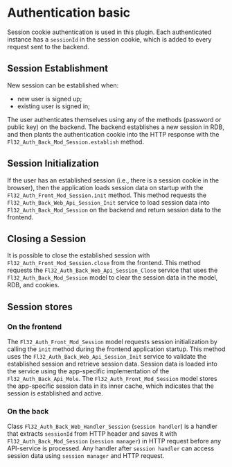 # Authentication basic

Session cookie authentication is used in this plugin. Each authenticated instance has a `sessionId` in the session
cookie, which is added to every request sent to the backend.

## Session Establishment

New session can be established when:

* new user is signed up;
* existing user is signed in;

The user authenticates themselves using any of the methods (password or public key) on the backend. The backend
establishes a new session in RDB, and then plants the authentication cookie into the HTTP response with
the `Fl32_Auth_Back_Mod_Session.establish` method.

## Session Initialization

If the user has an established session (i.e., there is a session cookie in the browser), then the application loads
session data on startup with the `Fl32_Auth_Front_Mod_Session.init` method. This method requests
the `Fl32_Auth_Back_Web_Api_Session_Init` service to load session data into `Fl32_Auth_Back_Mod_Session` on the backend
and return session data to the frontend.

## Closing a Session

It is possible to close the established session with `Fl32_Auth_Front_Mod_Session.close` from the frontend. This
method requests the `Fl32_Auth_Back_Web_Api_Session_Close` service that uses the `Fl32_Auth_Back_Mod_Session` model to
clear the session data in the model, RDB, and cookies.

## Session stores

### On the frontend

The `Fl32_Auth_Front_Mod_Session` model requests session initialization by calling the `init` method during the frontend
application startup. This method uses the `Fl32_Auth_Back_Web_Api_Session_Init` service to validate the established
session and retrieve session data. Session data is loaded into the service using the app-specific implementation of
the `Fl32_Auth_Back_Api_Mole`. The `Fl32_Auth_Front_Mod_Session` model stores the app-specific session data in its inner
cache, which indicates that the session is established and active.

### On the back

Class `Fl32_Auth_Back_Web_Handler_Session` (`session handler`) is a handler that extracts `sessionId` from HTTP header
and saves it with `Fl32_Auth_Back_Mod_Session` (`session manager`) in HTTP request before any API-service is
processed. Any handler after `session handler` can access session data using `session manager` and HTTP request.